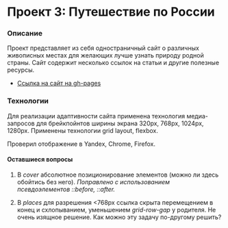 # Проект 3: Путешествие по России

### Описание

Проект представляет из себя одностраничный сайт о различных живописных местах для желающих лучше узнать природу родной страны. Сайт содержит несколько ссылок на статьи и другие полезные ресурсы.

* [Ссылка на сайт на gh-pages](https://alekseimakhov.github.io/russian-travel/index.html)

### Технологии

Для реализации адаптивности сайта применена технология медиа-запросов для брейкпойнтов ширины экрана 320px, 768px, 1024px, 1280px. Применены технологии grid layout, flexbox.

Проверил отображение в Yandex, Chrome, Firefox.

#### Оставшиеся вопросы

1. В _cover_ абсолютное позиционирование элементов (можно ли здесь обойтись без него). *Поправлено с использованием псевдоэлементов ::before, ::after.*

2. В _places_ для разрешения <768px ссылка скрыта перемещением в конец и схлопыванием, уменьшением _grid-row-gap_ у родителя. Не очень изящное решение. Как можно эту задачу по-другому решить?